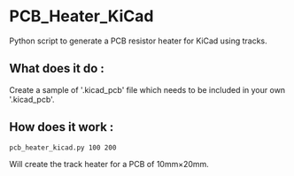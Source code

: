 # PCB\_Heater\_KiCad
Python script to generate a PCB resistor heater for KiCad using tracks.

## What does it do :  
Create a sample of '.kicad\_pcb' file which needs to be included in your own '.kicad\_pcb'.

## How does it work :
    pcb_heater_kicad.py 100 200
Will create the track heater for a PCB of 10mm×20mm.
